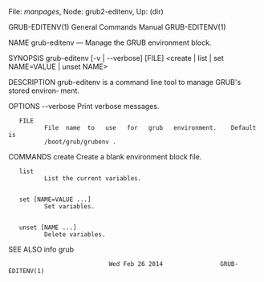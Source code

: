 File: *manpages*,  Node: grub2-editenv,  Up: (dir)

GRUB-EDITENV(1)             General Commands Manual            GRUB-EDITENV(1)



NAME
       grub-editenv — Manage the GRUB environment block.


SYNOPSIS
       grub-editenv [-v | --verbose] [FILE]
                     <create | list | set NAME=VALUE | unset NAME>


DESCRIPTION
       grub-editenv  is  a  command line tool to manage GRUB's stored environ‐
       ment.


OPTIONS
       --verbose
              Print verbose messages.


       FILE
              File  name  to   use   for   grub   environment.    Default   is
              /boot/grub/grubenv .


COMMANDS
       create
              Create a blank environment block file.


       list
              List the current variables.


       set [NAME=VALUE ...]
              Set variables.


       unset [NAME ...]
              Delete variables.


SEE ALSO
       info grub



                                Wed Feb 26 2014                GRUB-EDITENV(1)
